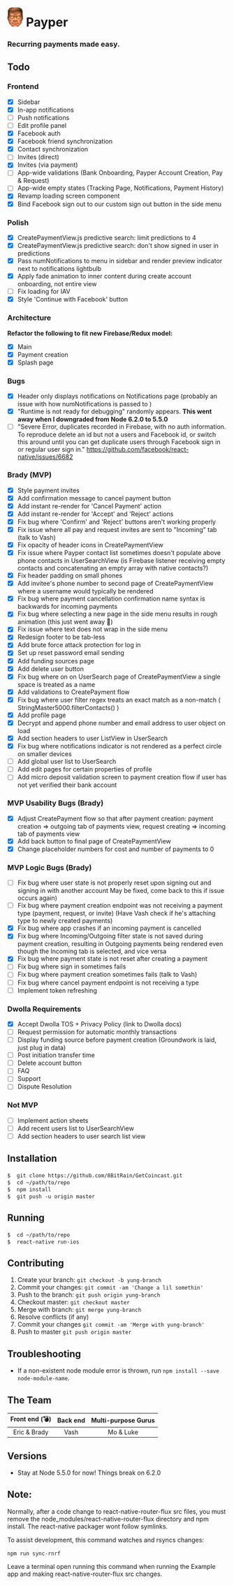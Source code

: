 # ![](./godmode.png) **Payper**
### Recurring payments made easy.

## **Todo**

### Frontend
- [x] Sidebar
- [x] In-app notifications
- [ ] Push notifications
- [ ] Edit profile panel
- [x] Facebook auth
- [x] Facebook friend synchronization
- [x] Contact synchronization
- [ ] Invites (direct)
- [x] Invites (via payment)
- [ ] App-wide validations (Bank Onboarding, Payper Account Creation, Pay & Request)
- [ ] App-wide empty states (Tracking Page, Notifications, Payment History)
- [x] Revamp loading screen component
- [x] Bind Facebook sign out to our custom sign out button in the side menu

### Polish
- [X] CreatePaymentView.js predictive search: limit predictions to 4
- [X] CreatePaymentView.js predictive search: don't show signed in user in predictions
- [X] Pass numNotifications to menu in sidebar and render preview indicator next to notifications lightbulb
- [X] Apply fade animation to inner content during create account onboarding, not entire view
- [ ] Fix loading for IAV
- [X] Style 'Continue with Facebook' button

### Architecture
**Refactor the following to fit new Firebase/Redux model:**
- [x] Main
- [x] Payment creation
- [x] Splash page

### Bugs
- [X] Header only displays notifications on Notifications page (probably an
  issue with how numNotifications is passed to <Content />)
- [X] "Runtime is not ready for debugging" randomly appears.  **This went away when I downgraded from Node 6.2.0 to 5.5.0**
- [ ] "Severe Error, duplicates recorded in Firebase, with no auth information. To reproduce
      delete an id but not a users and Facebook id, or switch this around until you can get duplicate users through Facebook sign in or regular user sign in." https://github.com/facebook/react-native/issues/6682

### Brady (MVP)
- [X] Style payment invites
- [X] Add confirmation message to cancel payment button
- [X] Add instant re-render for 'Cancel Payment' action
- [X] Add instant re-render for 'Accept' and 'Reject' actions
- [X] Fix bug where 'Confirm' and 'Reject' buttons aren't working properly
- [X] Fix issue where all pay and request invites are sent to "Incoming" tab (talk to Vash)
- [X] Fix opacity of header icons in CreatePaymentView
- [X] Fix issue where Payper contact list sometimes doesn't populate above phone contacts in UserSearchView (is Firebase listener receiving empty contacts and concatenating an empty array with native contacts?)
- [X] Fix header padding on small phones
- [X] Add invitee's phone number to second page of CreatePaymentView where a username would typically be rendered
- [X] Fix bug where payment cancellation confirmation name syntax is backwards for incoming payments
- [X] Fix bug where selecting a new page in the side menu results in rough animation (this just went away 🤔)
- [X] Fix issue where text does not wrap in the side menu
- [X] Redesign footer to be tab-less
- [X] Add brute force attack protection for log in
- [X] Set up reset password email sending
- [X] Add funding sources page
- [X] Add delete user button
- [X] Fix bug where on on UserSearch page of CreatePaymentView a single space is treated as a name
- [X] Add validations to CreatePayment flow
- [X] Fix bug where user filter regex treats an exact match as a non-match ( StringMaster5000.filterContacts() )
- [X] Add profile page
- [X] Decrypt and append phone number and email address to user object on load
- [X] Add section headers to user ListView in UserSearch
- [X] Fix bug where notifications indicator is not rendered as a perfect circle on smaller devices
- [ ] Add global user list to UserSearch
- [ ] Add edit pages for certain properties of profile
- [ ] Add micro deposit validation screen to payment creation flow if user has not yet verified their bank account

### MVP Usability Bugs (Brady)
- [X] Adjust CreatePayment flow so that after payment creation: payment creation => outgoing tab of payments view, request creating => incoming tab of payments view
- [X] Add back button to final page of CreatePaymentView
- [X] Change placeholder numbers for cost and number of payments to 0

### MVP Logic Bugs (Brady)
- [ ] Fix bug where user state is not properly reset upon signing out and signing in with another account May be fixed, come back to this if issue occurs again)
- [ ] Fix bug where payment creation endpoint was not receiving a payment type (payment, request, or invite) (Have Vash check if he's attaching type to newly created payments)
- [X] Fix bug where app crashes if an incoming payment is cancelled
- [X] Fix bug where Incoming/Outgoing filter state is not saved during payment creation, resulting in Outgoing payments being rendered even though the Incoming tab is selected, and vice versa
- [X] Fix bug where payment state is not reset after creating a payment
- [ ] Fix bug where sign in sometimes fails
- [ ] Fix bug where payment creation sometimes fails (talk to Vash)
- [ ] Fix bug where cancel payment endpoint is not receiving a type
- [ ] Implement token refreshing

### Dwolla Requirements
- [X] Accept Dwolla TOS + Privacy Policy (link to Dwolla docs)
- [ ] Request permission for automatic monthly transactions
- [ ] Display funding source before payment creation (Groundwork is laid, just plug in data)
- [ ] Post initiation transfer time
- [ ] Delete account button
- [ ] FAQ
- [ ] Support
- [ ] Dispute Resolution

### Not MVP
- [ ] Implement action sheets
- [ ] Add recent users list to UserSearchView
- [ ] Add section headers to user search list view

## **Installation**
```
$  git clone https://github.com/8BitRain/GetCoincast.git
$  cd ~/path/to/repo
$  npm install
$  git push -u origin master
```

## **Running**
```
$  cd ~/path/to/repo
$  react-native run-ios
```

## **Contributing**
1. Create your branch: `git checkout -b yung-branch`
2. Commit your changes: `git commit -am 'Change a lil somethin'`
3. Push to the branch: `git push origin yung-branch`
4. Checkout master: `git checkout master`
5. Merge with branch: `git merge yung-branch`
6. Resolve conflicts (if any)
7. Commit your changes `git commit -am 'Merge with yung-branch'`
8. Push to master `git push origin master`

## **Troubleshooting**
* If a non-existent node module error is thrown, run `npm install --save node-module-name`.

## **The Team**
| Front end (💣)       | Back end  | Multi-purpose Gurus|
|:--------------------:|:---------:|:------------------:|
| Eric & Brady         | Vash      | Mo & Luke          |

## **Versions**
* Stay at Node 5.5.0 for now! Things break on 6.2.0

## **Note:**
Normally, after a code change to react-native-router-flux src files,
you must remove the node_modules/react-native-router-flux directory
and npm install.  The react-native packager wont follow symlinks.

To assist development, this command watches and rsyncs changes:

```
npm run sync-rnrf
```

Leave a terminal open running this command when running the Example
app and making react-native-router-flux src changes.
